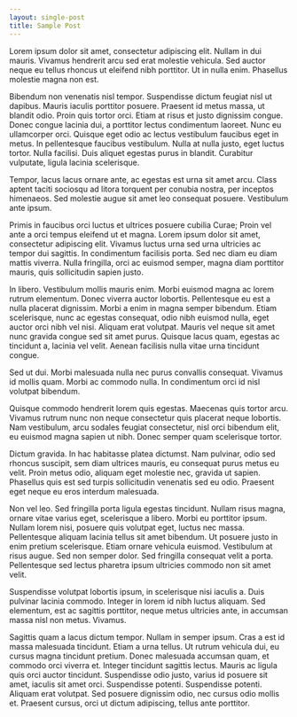 ```yaml
---
layout: single-post
title: Sample Post
---
```


Lorem ipsum dolor sit amet, consectetur adipiscing elit. Nullam in dui mauris. Vivamus hendrerit arcu sed erat molestie vehicula. Sed auctor neque eu tellus rhoncus ut eleifend nibh porttitor. Ut in nulla enim. Phasellus molestie magna non est.

Bibendum non venenatis nisl tempor. Suspendisse dictum feugiat nisl ut dapibus. Mauris iaculis porttitor posuere. Praesent id metus massa, ut blandit odio. Proin quis tortor orci. Etiam at risus et justo dignissim congue. Donec congue lacinia dui, a porttitor lectus condimentum laoreet. Nunc eu ullamcorper orci. Quisque eget odio ac lectus vestibulum faucibus eget in metus. In pellentesque faucibus vestibulum. Nulla at nulla justo, eget luctus tortor. Nulla facilisi. Duis aliquet egestas purus in blandit. Curabitur vulputate, ligula lacinia scelerisque.

Tempor, lacus lacus ornare ante, ac egestas est urna sit amet arcu. Class aptent taciti sociosqu ad litora torquent per conubia nostra, per inceptos himenaeos. Sed molestie augue sit amet leo consequat posuere. Vestibulum ante ipsum.

Primis in faucibus orci luctus et ultrices posuere cubilia Curae; Proin vel ante a orci tempus eleifend ut et magna. Lorem ipsum dolor sit amet, consectetur adipiscing elit. Vivamus luctus urna sed urna ultricies ac tempor dui sagittis. In condimentum facilisis porta. Sed nec diam eu diam mattis viverra. Nulla fringilla, orci ac euismod semper, magna diam porttitor mauris, quis sollicitudin sapien justo.

In libero. Vestibulum mollis mauris enim. Morbi euismod magna ac lorem rutrum elementum. Donec viverra auctor lobortis. Pellentesque eu est a nulla placerat dignissim. Morbi a enim in magna semper bibendum. Etiam scelerisque, nunc ac egestas consequat, odio nibh euismod nulla, eget auctor orci nibh vel nisi. Aliquam erat volutpat. Mauris vel neque sit amet nunc gravida congue sed sit amet purus. Quisque lacus quam, egestas ac tincidunt a, lacinia vel velit. Aenean facilisis nulla vitae urna tincidunt congue.

Sed ut dui. Morbi malesuada nulla nec purus convallis consequat. Vivamus id mollis quam. Morbi ac commodo nulla. In condimentum orci id nisl volutpat bibendum.

Quisque commodo hendrerit lorem quis egestas. Maecenas quis tortor arcu. Vivamus rutrum nunc non neque consectetur quis placerat neque lobortis. Nam vestibulum, arcu sodales feugiat consectetur, nisl orci bibendum elit, eu euismod magna sapien ut nibh. Donec semper quam scelerisque tortor.

Dictum gravida. In hac habitasse platea dictumst. Nam pulvinar, odio sed rhoncus suscipit, sem diam ultrices mauris, eu consequat purus metus eu velit. Proin metus odio, aliquam eget molestie nec, gravida ut sapien. Phasellus quis est sed turpis sollicitudin venenatis sed eu odio. Praesent eget neque eu eros interdum malesuada.

Non vel leo. Sed fringilla porta ligula egestas tincidunt. Nullam risus magna, ornare vitae varius eget, scelerisque a libero. Morbi eu porttitor ipsum. Nullam lorem nisi, posuere quis volutpat eget, luctus nec massa. Pellentesque aliquam lacinia tellus sit amet bibendum. Ut posuere justo in enim pretium scelerisque. Etiam ornare vehicula euismod. Vestibulum at risus augue. Sed non semper dolor. Sed fringilla consequat velit a porta. Pellentesque sed lectus pharetra ipsum ultricies commodo non sit amet velit.

Suspendisse volutpat lobortis ipsum, in scelerisque nisi iaculis a. Duis pulvinar lacinia commodo. Integer in lorem id nibh luctus aliquam. Sed elementum, est ac sagittis porttitor, neque metus ultricies ante, in accumsan massa nisl non metus. Vivamus.

Sagittis quam a lacus dictum tempor. Nullam in semper ipsum. Cras a est id massa malesuada tincidunt. Etiam a urna tellus. Ut rutrum vehicula dui, eu cursus magna tincidunt pretium. Donec malesuada accumsan quam, et commodo orci viverra et. Integer tincidunt sagittis lectus. Mauris ac ligula quis orci auctor tincidunt. Suspendisse odio justo, varius id posuere sit amet, iaculis sit amet orci. Suspendisse potenti. Suspendisse potenti. Aliquam erat volutpat. Sed posuere dignissim odio, nec cursus odio mollis et. Praesent cursus, orci ut dictum adipiscing, tellus ante porttitor.